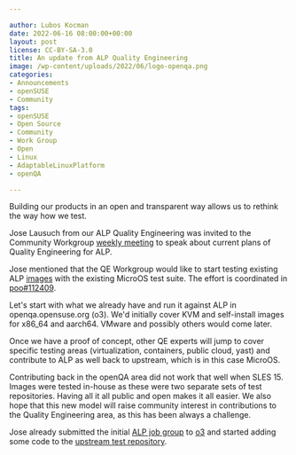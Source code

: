 ```yaml
---

author: Lubos Kocman
date: 2022-06-16 08:00:00+00:00
layout: post
license: CC-BY-SA-3.0
title: An update from ALP Quality Engineering
image: /wp-content/uploads/2022/06/logo-openqa.png
categories:
- Announcements
- openSUSE
- Community
tags:
- openSUSE
- Open Source
- Community
- Work Group
- Open
- Linux
- AdaptableLinuxPlatform
- openQA

---
```


Building our products in an open and transparent way allows us to rethink the way how we test.

Jose Lausuch from our ALP Quality Engineering was invited to the Community Workgroup [weekly meeting](https://etherpad.opensuse.org/p/weeklymeeting20220614) to speak about current plans of Quality Engineering for ALP.

Jose mentioned that the QE Workgroup would like to start testing existing ALP [images](https://download.opensuse.org/repositories/devel:/LEO/images/) with the existing MicroOS test suite. The effort is coordinated in [poo#112409](https://progress.opensuse.org/issues/112409).

Let's start with what we already have and run it against ALP in openqa.opensuse.org (o3). We'd initially cover KVM and self-install images for x86_64 and aarch64. VMware and possibly others would come later.

Once we have a proof of concept, other QE experts will jump to cover specific testing areas (virtualization, containers, public cloud, yast) and contribute to ALP as well back to upstream, which is in this case MicroOS.

Contributing back in the openQA area did not work that well when SLES 15. Images were tested in-house as these were two separate sets of test repositories. Having all it all public and open makes it all easier. We also hope that this new model will raise community interest in contributions to the Quality Engineering area, as this has been always a challenge.


Jose already submitted the initial [ALP job group]( https://github.com/os-autoinst/opensuse-jobgroups/pull/160) to [o3](https://openqa.opensuse.org) and started adding some code to the [upstream test repository](https://github.com/os-autoinst/os-autoinst-distri-opensuse/pull/15098).
